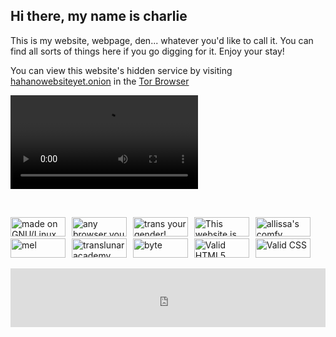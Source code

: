<script>
import frontpagevideo from "/assets/frontpagevideo.webm";
import frontpagevideocc from "/assets/frontpagevideo.vtt";
import itzzennet from "/assets/buttons/itzzennet.png";
import ajvega from "/assets/buttons/ajvega.png";
import biddyfox from "/assets/buttons/biddyfox.png";
import kawaiizenbo from "/assets/buttons/kawaiizenbo.gif";
import vmfunc from "/assets/buttons/vmfunc.png";
import linux from "/assets/buttons/linux.png"
import freebsdpowered from "/assets/buttons/freebsdpowered.gif";
import validhtml5 from "/assets/buttons/valid-html5.gif";
import validcss from "/assets/buttons/validcss.png";
import eightyeightthirtyone from "/assets/buttons/eightyeightthirtyone.png";
import anybrowseryoulike from "/assets/buttons/anybrowseryoulike.png";
import transyourgender from "/assets/buttons/transyourgender.gif";
import shitify from "/assets/buttons/shitify.gif";
import notcloudflared from "/assets/buttons/notcloudflared.png";
import tauon from "/assets/buttons/tauon.png";
import translunar from "/assets/buttons/translunar.png";
import byte from "/assets/buttons/byte.png";
</script>

<style>
	.button {
		height: 31px;
		width: 88px;
		margin-right: 6px;
	}
</style>

## Hi there, my name is charlie

This is my website, webpage, den... whatever you'd like to call it. You can find all sorts of things here if you go digging for it. Enjoy your stay!

You can view this website's hidden service by visiting <span class="letter-break">[hahanowebsiteyet.onion](https://duckduckgo.com/)</span> in the [Tor Browser](https://torproject.org)

<video controls>
	<track default kind="captions" src="{frontpagevideocc}" srclang="en" />
	<source alt="a clip from the movie Madagascar where Alex is saying to Marty 'Marty come on! What would Connecticut have to offer us?'. Melmen responds with 'Lyme disease' and Alex says 'Thank you Melman" src="{frontpagevideo}" type="video/webm">
</video>

&#8239;

<a href="https://kernel.org"><img src={linux} alt="made on GNU/Linux" class="button"></a>
<img src="{anybrowseryoulike}" alt="any browser you like" class="button">
<img src="{transyourgender}" alt="trans your gender!" class="button">
<img src="{notcloudflared}" alt="This website is not cloudflared!" class="button">
<a href="https://itzzen.net"><img src={itzzennet} alt="allissa's comfy burrow now!" class="button"></a>
<a href="https://vmfunc.gg"><img src={vmfunc} alt="mel" class="button"></a>
<a href="https://translunar.academy"><img src={translunar} alt="translunar academy" class="button"></a>
<a href="https://fluoritebyte.neocities.org"><img src={byte} alt="byte" class="button"></a>
<a href="https://validator.w3.org/nu/?doc=https%3A%2F%2Fitzzen.net"><img src={validhtml5} alt="Valid HTML5" class="button"></a>
<a href="https://jigsaw.w3.org/css-validator/validator?uri=https%3A%2F%2Fitzzen.net"><img src="{validcss}" alt="Valid CSS" class="button"></a>

<iframe src="https://john.citrons.xyz/embed?ref=t480.dev" style="margin-left:auto;display:block;margin-right:auto;max-width:732px;width:100%;height:94px;border:none;"></iframe>
